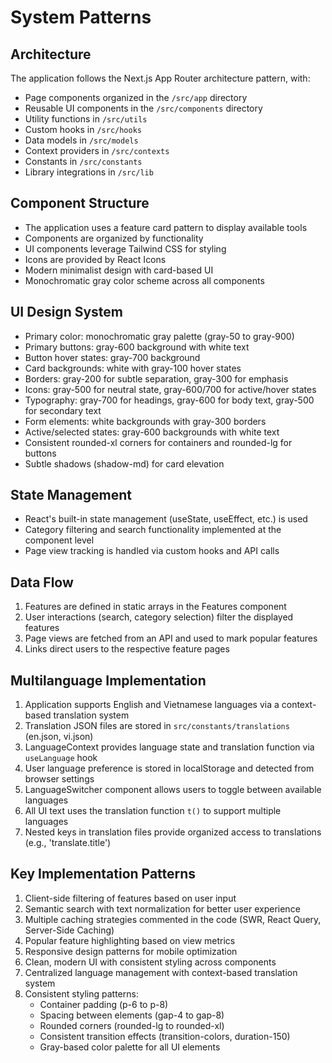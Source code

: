 # System Patterns

## Architecture
The application follows the Next.js App Router architecture pattern, with:
- Page components organized in the `/src/app` directory
- Reusable UI components in the `/src/components` directory
- Utility functions in `/src/utils`
- Custom hooks in `/src/hooks`
- Data models in `/src/models`
- Context providers in `/src/contexts`
- Constants in `/src/constants`
- Library integrations in `/src/lib`

## Component Structure
- The application uses a feature card pattern to display available tools
- Components are organized by functionality
- UI components leverage Tailwind CSS for styling
- Icons are provided by React Icons
- Modern minimalist design with card-based UI
- Monochromatic gray color scheme across all components

## UI Design System
- Primary color: monochromatic gray palette (gray-50 to gray-900)
- Primary buttons: gray-600 background with white text
- Button hover states: gray-700 background
- Card backgrounds: white with gray-100 hover states
- Borders: gray-200 for subtle separation, gray-300 for emphasis
- Icons: gray-500 for neutral state, gray-600/700 for active/hover states
- Typography: gray-700 for headings, gray-600 for body text, gray-500 for secondary text
- Form elements: white backgrounds with gray-300 borders
- Active/selected states: gray-600 backgrounds with white text
- Consistent rounded-xl corners for containers and rounded-lg for buttons
- Subtle shadows (shadow-md) for card elevation

## State Management
- React's built-in state management (useState, useEffect, etc.) is used
- Category filtering and search functionality implemented at the component level
- Page view tracking is handled via custom hooks and API calls

## Data Flow
1. Features are defined in static arrays in the Features component
2. User interactions (search, category selection) filter the displayed features
3. Page views are fetched from an API and used to mark popular features
4. Links direct users to the respective feature pages

## Multilanguage Implementation
1. Application supports English and Vietnamese languages via a context-based translation system
2. Translation JSON files are stored in `src/constants/translations` (en.json, vi.json)
3. LanguageContext provides language state and translation function via `useLanguage` hook
4. User language preference is stored in localStorage and detected from browser settings
5. LanguageSwitcher component allows users to toggle between available languages
6. All UI text uses the translation function `t()` to support multiple languages
7. Nested keys in translation files provide organized access to translations (e.g., 'translate.title')

## Key Implementation Patterns
1. Client-side filtering of features based on user input
2. Semantic search with text normalization for better user experience
3. Multiple caching strategies commented in the code (SWR, React Query, Server-Side Caching)
4. Popular feature highlighting based on view metrics
5. Responsive design patterns for mobile optimization
6. Clean, modern UI with consistent styling across components
7. Centralized language management with context-based translation system
8. Consistent styling patterns: 
   - Container padding (p-6 to p-8)
   - Spacing between elements (gap-4 to gap-8)
   - Rounded corners (rounded-lg to rounded-xl)
   - Consistent transition effects (transition-colors, duration-150)
   - Gray-based color palette for all UI elements